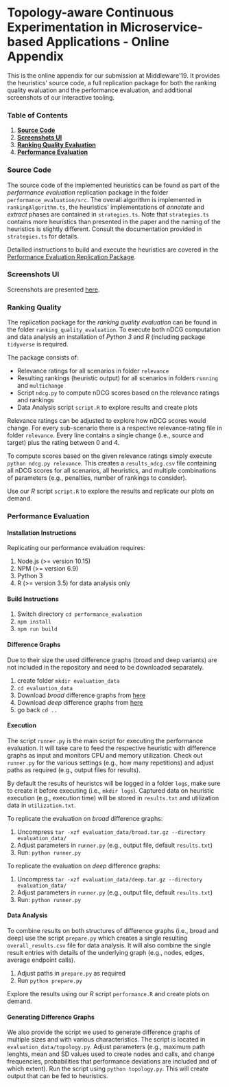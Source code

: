 # Topology-aware Continuous Experimentation in Microservice-based Applications - Online Appendix

This is the online appendix for our submission at Middleware'19. It provides the heuristics' source code, a full replication package for both the ranking quality evaluation and the performance evaluation, and additional screenshots of our interactive tooling.

### Table of Contents
1. **[Source Code](#source-code)**<br>
2. **[Screenshots UI](#screenshots-ui)**<br>
3. **[Ranking Quality Evaluation](#ranking-quality)**<br>
4. **[Performance Evaluation](#performance-evaluation)**<br>

### Source Code
The source code of the implemented heuristics can be found as part of the _performance evaluation_ replication package in the folder `performance_evaluation/src`. The overall algorithm is implemented in `rankingAlgorithm.ts`, the heuristics' implementations of _annotate_ and _extract_ phases are contained in `strategies.ts`. Note that `strategies.ts` contains more heuristics than presented in the paper and the naming of the heuristics is slightly different. Consult the documentation provided in `strategies.ts` for details.

Detailled instructions to build and execute the heuristics are covered in the [Performance Evaluation Replication Package](#performance-evaluation).

### Screenshots UI
Screenshots are presented [here](screenshots.md).

### Ranking Quality
The replication package for the _ranking quality evaluation_ can be found in the folder `ranking_quality_evaluation`. To execute both nDCG computation and data analysis an installation of _Python 3_ and _R_ (including package `tidyverse` is required.

The package consists of:
* Relevance ratings for all scenarios in folder `relevance` <br>
* Resulting rankings (heuristic output) for all scenarios in folders `running` and `multichange`<br>
* Script `ndcg.py` to compute nDCG scores based on the relevance ratings and rankings<br>
* Data Analysis script `script.R` to explore results and create plots<br>

Relevance ratings can be adjusted to explore how nDCG scores would change. For every sub-scenario there is a respective relevance-rating file in folder `relevance`. Every line contains a single change (i.e., source and target) plus the rating between 0 and 4.

To compute scores based on the given relevance ratings simply execute `python ndcg.py relevance`.
This creates a `results_ndcg.csv` file containing all nDCG scores for all scenarios, all heuristics, and multiple combinations of parameters (e.g., penalties, number of rankings to consider).

Use our _R_ script `script.R` to explore the results and replicate our plots on demand.


### Performance Evaluation

#### Installation Instructions
Replicating our performance evaluation requires:
1. Node.js (>= version 10.15)
2. NPM (>= version 6.9)
3. Python 3 
4. R (>= version 3.5) for data analysis only

#### Build Instructions
1. Switch directory `cd performance_evaluation`
2. `npm install`
3. `npm run build`

#### Difference Graphs
Due to their size the used difference graphs (broad and deep variants) are not included in the repository and need to be downloaded separately.

1. create folder `mkdir evaluation_data`
2. `cd evaluation_data`
3. Download _broad_ difference graphs from [here](https://figshare.com/s/0b92e30e27a420d8db6b)
4. Download _deep_ difference graphs from [here](https://figshare.com/s/8b8e17b2fb01f13ab705)
5. go back `cd ..`

#### Execution
The script `runner.py` is the main script for executing the performance evaluation. It will take care to feed the respective heuristic with difference graphs as input and monitors CPU and memory utilization. Check out `runner.py` for the various settings (e.g., how many repetitions) and adjust paths as required (e.g., output files for results). 

By default the results of heuristcs will be logged in a folder `logs`, make sure to create it before executing (i.e., `mkdir logs`).
Captured data on heuristic execution (e.g., execution time) will be stored in `results.txt` and utilization data in `utilization.txt`.

To replicate the evaluation on _broad_ difference graphs:
1. Uncompress `tar -xzf evaluation_data/broad.tar.gz --directory evaluation_data/`
2. Adjust parameters in `runner.py` (e.g., output file, default `results.txt`)
3. Run: `python runner.py`

To replicate the evaluation on _deep_ difference graphs:
1. Uncompress `tar -xzf evaluation_data/deep.tar.gz --directory evaluation_data/`
2. Adjust parameters in `runner.py` (e.g., output file, default `results.txt`)
2. Run: `python runner.py`

#### Data Analysis

To combine results on both structures of difference graphs (i.e., broad and deep) use the script `prepare.py` which creates a single resulting `overall_results.csv` file for data analysis. It will also combine the single result entries with details of the underlying graph (e.g., nodes, edges, average endpoint calls).

1. Adjust paths in `prepare.py` as required
2. Run `python prepare.py`

Explore the results using our _R_ script `performance.R` and create plots on demand.

#### Generating Difference Graphs

We also provide the script we used to generate difference graphs of multiple sizes and with various characteristics. The script is located in `evaluation_data/topology.py`.
Adjust parameters (e.g., maximum path lenghts, mean and SD values used to create nodes and calls, and change frequencies, probabilities that performance deviations are included and of which extent). Run the script using `python topology.py`. This will create output that can be fed to heuristics.
